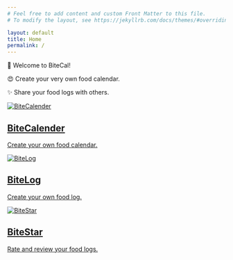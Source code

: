 ```yaml
---
# Feel free to add content and custom Front Matter to this file.
# To modify the layout, see https://jekyllrb.com/docs/themes/#overriding-theme-defaults

layout: default
title: Home
permalink: /
---
```


<section class="description">
    <div class="row">
        <div class="col-12">
            <p class="title">&#x1F389;  Welcome to BiteCal!</p>
            <p class="content">&#x1F60D; Create your very own food calendar.</p>
            <p class="content">&#x2728; Share your food logs with others.</p>
        </div>
    </div>
</section>

<section class="image-card">
  <div class="row">
    <a href="{{ '/calendar/' | relative_url }}" class="card">
      <img src="{{ '/assets/images/food1.jpg' | relative_url }}" alt="BiteCalender">
      <h2>BiteCalender</h2>
      <p>Create your own food calendar.</p>
    </a>
    <a href="{{ '/log/' | relative_url }}" class="card">
      <img src="{{ '/assets/images/food2.jpg' | relative_url }}" alt="BiteLog">
      <h2>BiteLog</h2>
      <p>Create your own food log.</p>
    </a>
    <a href="{{ '/star/' | relative_url }}" class="card">
      <img src="{{ '/assets/images/food3.jpg' | relative_url }}" alt="BiteStar">
      <h2>BiteStar</h2>
      <p>Rate and review your food logs.</p>
    </a>
  </div>
</section>

